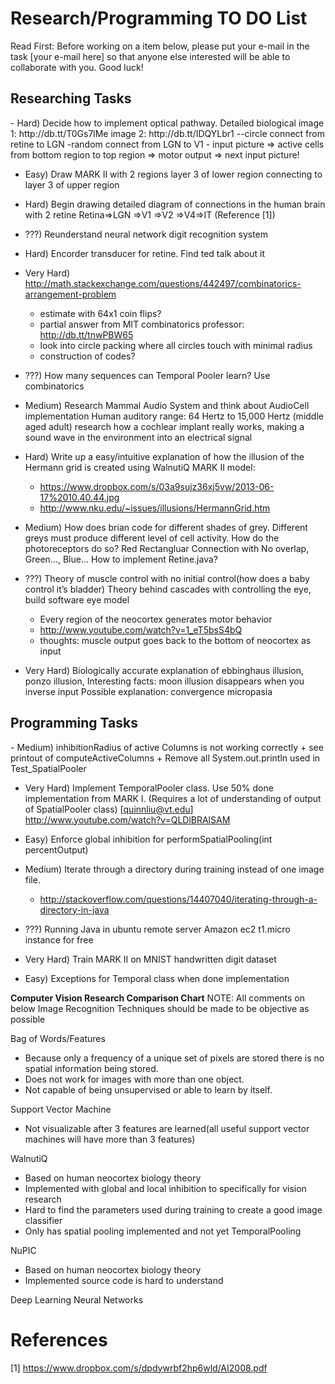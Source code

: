 Research/Programming TO DO List
===============================
Read First: Before working on a item below, please put your e-mail in the task [your e-mail here]
so that anyone else interested will be able to collaborate with you. Good luck!

<h2>Researching Tasks</h2>
  - Hard) Decide how to implement optical pathway.
	Detailed biological image 1: http://db.tt/T0Gs7lMe image 2: http://db.tt/IDQYLbr1 
	--circle connect from retine to LGN    -random connect from LGN to V1
	- input picture => active cells from bottom region to top region => motor output => next 
	input picture!

  - Easy) Draw MARK II with 2 regions layer 3 of lower region connecting to layer 3 of upper region

  - Hard) Begin drawing detailed diagram of connections in the human brain with 2 retine
	Retina=>LGN =>V1 =>V2 =>V4=>IT (Reference [1]) 

  - ???) Reunderstand neural network digit recognition system

  - Hard) Encorder transducer for retine. Find ted talk about it

  - Very Hard) http://math.stackexchange.com/questions/442497/combinatorics-arrangement-problem
    + estimate with 64x1 coin flips?
    + partial answer from MIT combinatorics professor: http://db.tt/tnwPBW65
    + look into circle packing where all circles touch with minimal radius
    + construction of codes?

  - ???) How many sequences can Temporal Pooler learn? Use combinatorics

  - Medium) Research Mammal Audio System and think about AudioCell implementation
    Human auditory range: 64 Hertz to 15,000 Hertz (middle aged adult) research how a cochlear implant really
    works, making a sound wave in the environment into an electrical signal

  - Hard) Write up a easy/intuitive explanation of how the illusion of the Hermann grid is created
    using WalnutiQ MARK II model:
    + https://www.dropbox.com/s/03a9sujz36xj5vw/2013-06-17%2010.40.44.jpg
    + http://www.nku.edu/~issues/illusions/HermannGrid.htm

  - Medium) How does brian code for different shades of grey. Different greys must produce 
    different level of cell activity. How do the photoreceptors do so? Red Rectangluar
    Connection with No overlap, Green..., Blue... How to implement Retine.java?

  - ???) Theory of muscle control with no initial control(how does a baby control it’s bladder)
	Theory behind cascades with controlling the eye, build software eye model
	+ Every region of the neocortex generates motor behavior
	+ http://www.youtube.com/watch?v=1_eT5bsS4bQ
	+ thoughts: muscle output goes back to the bottom of neocortex as input

  - Very Hard) Biologically accurate explanation of ebbinghaus illusion, ponzo illusion,
	Interesting facts: moon illusion disappears when you inverse input
	Possible explanation: convergence micropasia


<h2>Programming Tasks</h2>
  - Medium) inhibitionRadius of active Columns is not working correctly
	+ see printout of computeActiveColumns
	+ Remove all System.out.println used in Test_SpatialPooler

  - Very Hard) Implement TemporalPooler class. Use 50% done implementation from MARK I.
	(Requires a lot of understanding of output of SpatialPooler class) [quinnliu@vt.edu]
	http://www.youtube.com/watch?v=QLDlBRAlSAM

  - Easy) Enforce global inhibition for performSpatialPooling(int percentOutput)
	
  - Medium) Iterate through a directory during training instead of one image file. 
	+ http://stackoverflow.com/questions/14407040/iterating-through-a-directory-in-java

  - ???) Running Java in ubuntu remote server Amazon ec2 t1.micro instance for free

  - Very Hard) Train MARK II on MNIST handwritten digit dataset 

  - Easy) Exceptions for Temporal class when done implementation

<b>Computer Vision Research Comparison Chart</b>
NOTE: All comments on below Image Recognition Techniques should be made to be objective as possible

Bag of Words/Features
  - Because only a frequency of a unique set of pixels are stored there is no spatial information being stored.
  - Does not work for images with more than one object.
  - Not capable of being unsupervised or able to learn by itself.

Support Vector Machine
  - Not visualizable after 3 features are learned(all useful support vector machines will have more than 3 features)

WalnutiQ 
  - Based on human neocortex biology theory
  - Implemented with global and local inhibition to specifically for vision research
  - Hard to find the parameters used during training to create a good image classifier
  - Only has spatial pooling implemented and not yet TemporalPooling

NuPIC
  - Based on human neocortex biology theory
  - Implemented source code is hard to understand
  
Deep Learning Neural Networks

References
==========
[1] https://www.dropbox.com/s/dpdywrbf2hp6wld/AI2008.pdf
